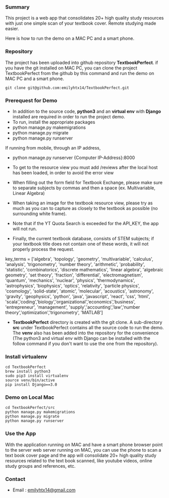 ### Summary

This project is a web app that consolidates 20+ high quality study resources with just one simple scan of your textbook cover. Remote studying made easier.

Here is how to run the demo on a MAC PC and a smart phone.

### Repository
The project has been uploaded into github repository **TextbookPerfect**. if you have the git installed on MAC PC, you can clone the project TextbookPerfect from the github by this command and run the demo on MAC PC and a smart phone.

    git clone git@github.com:emilyhtx14/TextbookPerfect.git

### Prerequest for Demo
* In addition to the source code, **python3** and an **virtual env** with **Django** installed are required in order to run the project demo. 
* To run, install the appropriate packages
* python manage.py makemigrations
* python manage.py migrate
* python manage.py runserver 

If running from mobile, through an IP address,

* python manage.py runserver {Computer IP-Address}:8000

* To get to the resource view you must add /reviews after the local host has been loaded, in order to avoid the error view

* When filling out the form field for Textbook Exchange, please make sure to separate subjects by commas and then a space (ex. Multivariable, Linear Algebra)

* When taking an image for the textbook resource view, please try as much as you can to capture as closely to the textbook as possible (no surrounding white frame).

* Note that if the YT Quota Search is exceeded for the API_KEY, the app will not run.

* Finally, the current textbook database, consists of STEM subjects; if your textbook title does not contain one of these words, it will not properly process the request.

key_terms = ['algebra', 'topology', 'geometry', 'multivariable', 'calculus', 'analysis', 'trigonometry',
                 'number theory', 'arithmetic', 'probability', 'statistic', 'combinatorics',
                 'discrete mathematics', 'linear algebra', 'algebraic geometry', 'set theory', 'fraction',
                 'differential', 'electromagnetism', 'quantum', 'mechanics',
                 'nuclear', 'physics', 'thermodynamics', 'astrophysics', 'biophysics', 'optics', 'relativity',
                 'particle physics', 'cosmology', 'solid-state', 'atomic', 'molecular',
                 'acoustics', 'astronomy', 'gravity', 'geophysics', 'python', 'java', 'javascript', 'react', 'css',
                 'html', 'scala','coding','biology','organizational','economics','business', 'entrepreneur', 'management',
                 'supply','accounting','law','number theory','optimization','trigonometry', 'MATLAB']



* **TextbookPerfect** directory is created with the git clone. A sub-directory **src** under TextbookPerfect contains all the source code to run the demo. The **venv** also has been added into the repository for the convenience (The python3 and virtual env with Django can be installed with the follow command if you don't want to use the one from the repository).

### Install virtualenv
    cd TextbookPerfect
    brew install python3
    sudo pip3 install virtualenv
    source venv/bin/active
    pip install Django==3.0

### Demo on Local Mac
    cd TextbookPerfect/src
    python manage.py makemigrations
    python manage.py migrate
    python manage.py runserver

### Use the App
With the application running on MAC and have a smart phone browser point to the server web server running on MAC, you can use the phone to scan a text book cover page and the app will consolidate 20+ high quality study resources related to the text book scanned, like youtube videos, online study groups and references, etc.

### Contact
* Email : emilyhtx14@gmail.com
